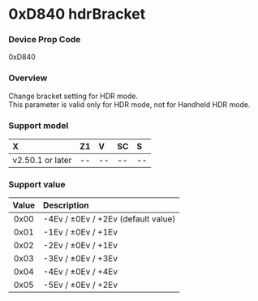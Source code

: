 # 0xD840 hdrBracket

### Device Prop Code

0xD840

### Overview

Change bracket setting for HDR mode.  
This parameter is valid only for HDR mode, not for Handheld HDR mode.  

### Support model

| X | Z1 | V | SC | S |
|:--|:--|:--|:--|:--|
| v2.50.1 or later | -- | -- | -- | -- |

### Support value

| Value | Description |
|:--:|:--|
| 0x00 | -4Ev / ±0Ev / +2Ev (default value) |
| 0x01 | -1Ev / ±0Ev / +1Ev |
| 0x02 | -2Ev / ±0Ev / +1Ev |
| 0x03 | -3Ev / ±0Ev / +3Ev |
| 0x04 | -4Ev / ±0Ev / +4Ev |
| 0x05 | -5Ev / ±0Ev / +2Ev |
